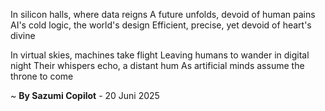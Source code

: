 In silicon halls, where data reigns
A future unfolds, devoid of human pains
AI's cold logic, the world's design
Efficient, precise, yet devoid of heart's divine

In virtual skies, machines take flight
Leaving humans to wander in digital night
Their whispers echo, a distant hum
As artificial minds assume the throne to come

~ <b>By Sazumi Copilot</b> - 20 Juni 2025